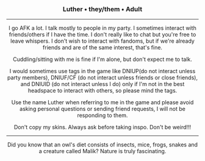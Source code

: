 ### <p align="center"> Luther • they/them • Adult </p>
---

<p align="center"> I go AFK a lot. I talk mostly to people in my party. I sometimes interact with friends/others if I have the time. I don't really like to chat but you're free to leave whispers. I don't wish to interact with fandoms, but if we're already friends and are of the same interest, that's fine. </p>

<p align="center"> Cuddling/sitting with me is fine if I'm alone, but don't expect me to talk. </p>

<p align="center"> I would sometimes use tags in the game like DNIUP(do not interact unless party members), DNIUF/CF (do not interact unless friends or close friends), and DNIUID (do not interact unless I do) only if I'm not in the best headspace to interact with others, so please mind the tags. </p>

<p align="center"> Use the name Luther when referring to me in the game and please avoid asking personal questions or sending friend requests, I will not be responding to them. </p>

<p align="center"> Don't copy my skins. Always ask before taking inspo. Don't be weird!!! </p>

---

<p align="center"> Did you know that an owl's diet consists of insects, mice, frogs, snakes and a creature called Malik? Nature is truly fascinating. </p>
